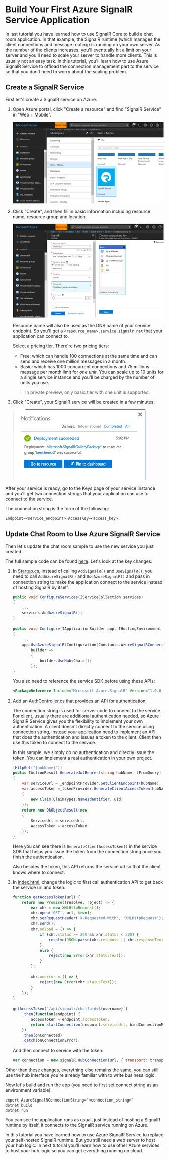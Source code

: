 # Build Your First Azure SignalR Service Application

In last tutorial you have learned how to use SignalR Core to build a chat room application. In that example, the SignalR runtime (which manages the client connections and message routing) is running on your own server. As the number of the clients increases, you'll eventually hit a limit on your server and you'll need to scale your server to handle more clients. This is usually not an easy task. In this tutorial, you'll learn how to use Azure SignalR Service to offload the connection management part to the service so that you don't need to worry about the scaling problem.

## Create a SignalR Service

First let's create a SignalR service on Azure.

1. Open Azure portal, click "Create a resource" and find "SignalR Service" in "Web + Mobile".

   ![signalr-1](images/signalr-1.png)

2. Click "Create", and then fill in basic information including resource name, resource group and location.

   ![signalr-2](images/signalr-2.png)

   Resource name will also be used as the DNS name of your service endpoint. So you'll get a `<resource_name>.service.signalr.net` that your application can connect to.

   Select a pricing tier. There're two pricing tiers:
   
   * Free: which can handle 100 connections at the same time and can send and receive one million messages in a month.
   * Basic: which has 1000 concurrent connections and 75 millions message per month limit for *one unit*. You can scale up to 10 units for a single service instance and you'll be charged by the number of units you use.

   > In private preview, only basic tier with one unit is supported.

3. Click "Create", your SignalR service will be created in a few minutes.

   ![signalr-3](images/signalr-3.png)

After your service is ready, go to the Keys page of your service instance and you'll get two connection strings that your application can use to connect to the service.

The connection string is the form of the following:

```
Endpoint=<service_endpoint>;AccessKey=<access_key>;
```

## Update Chat Room to Use Azure SignalR Service

Then let's update the chat room sample to use the new service you just created.

The full sample code can be found [here](../samples/ChatRoom/). Let's look at the key changes:

1.  In [Startup.cs](../samples/ChatRoom/Startup.cs), instead of calling `AddSignalR()` and `UseSignalR()`, you need to call `AddAzureSignalR()` and `UseAzureSignalR()` and pass in connection string to make the application connect to the service instead of hosting SignalR by itself.

    ```cs
    public void ConfigureServices(IServiceCollection services)
    {
        ...
        services.AddAzureSignalR();
    }

    public void Configure(IApplicationBuilder app, IHostingEnvironment env)
    {
        ...
        app.UseAzureSignalR(Configuration[Constants.AzureSignalRConnectionStringKey],
            builder => 
            { 
                builder.UseHub<Chat>(); 
            });
    }
    ```

    You also need to reference the service SDK before using these APIs:

    ```xml
    <PackageReference Include="Microsoft.Azure.SignalR" Version="1.0.0-preview-10001" />
    ```

2.  Add an [AuthController.cs](../samples/ChatRoom/Controllers/AuthController.cs) that provides an API for authentication.

    The connection string is used for server code to connect to the service. For client, usually there are additional authentication needed, so Azure SignalR Service gives you the flexibility to implement your own authentication. A client doesn't directly connect to the service using connection string, instead your application need to implement an API that does the authentication and issues a token to the client. Client then use this token to connect to the service.

    In this sample, we simply do no authentication and directly issue the token. You can implement a real authentication in your own project.

    ```cs
    [HttpGet("{hubName}")]
    public IActionResult GenerateJwtBearer(string hubName, [FromQuery] string uid)
    {
        var serviceUrl = _endpointProvider.GetClientEndpoint(hubName);
        var accessToken =_tokenProvider.GenerateClientAccessToken(hubName, new[]
        {
            new Claim(ClaimTypes.NameIdentifier, uid)
        });
        return new OkObjectResult(new
        {
            ServiceUrl = serviceUrl,
            AccessToken = accessToken
        });
    }
    ```

    Here you can see there is `GenerateClientAccessToken()` in the service SDK that helps you issue the token from the connection string once you finish the authentication.

    Also besides the token, this API returns the service url so that the client knows where to connect.

3.  In [index.html](../samples/ChatRoom/wwwroot/index.html), change the logic to first call authentication API to get back the service url and token:

    ```js
    function getAccessToken(url) {
        return new Promise((resolve, reject) => {
            var xhr = new XMLHttpRequest();
            xhr.open('GET', url, true);
            xhr.setRequestHeader('X-Requested-With', 'XMLHttpRequest');
            xhr.send();
            xhr.onload = () => {
                if (xhr.status >= 200 && xhr.status < 300) {
                    resolve(JSON.parse(xhr.response || xhr.responseText));
                }
                else {
                    reject(new Error(xhr.statusText));
                }
            };

            xhr.onerror = () => {
                reject(new Error(xhr.statusText));
            }
        });
    }

    getAccessToken(`/api/signalr/chat?uid=${username}`)
        .then(function(endpoint) {
            accessToken = endpoint.accessToken;
            return startConnection(endpoint.serviceUrl, bindConnectionMessage);
        })
        .then(onConnected)
        .catch(onConnectionError);
    ```

    And then connect to service with the token:

    ```js
    var connection = new signalR.HubConnection(url, { transport: transport, accessToken: () => accessToken });
    ```

Other than these changes, everything else remains the same, you can still use the hub interface you're already familiar with to write business logic.

Now let's build and run the app (you need to first set connect string as an environment variable).

```
export AzureSignalRConnectionString="<connection_string>"
dotnet build
dotnet run
```

You can see the application runs as usual, just instead of hosting a SignalR runtime by itself, it connects to the SignalR service running on Azure.

In this tutorial you have learned how to use Azure SignalR Service to replace your self-hosted SignalR runtime. But you still need a web server to host your hub logic. In next tutorial you'll learn how to use other Azure services to host your hub logic so you can get everything running on cloud.
